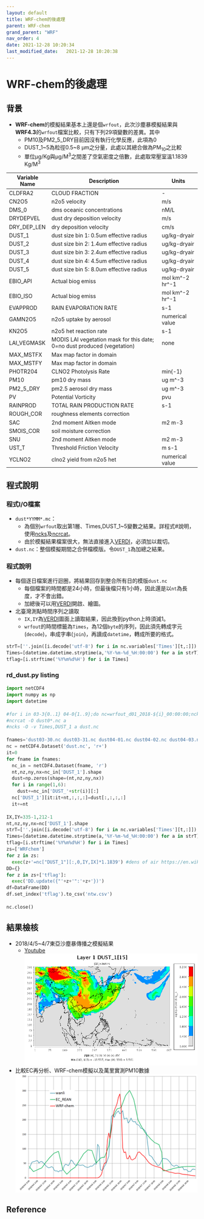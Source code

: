 ```yaml
---
layout: default
title: WRF-chem的後處理
parent: WRF-chem
grand_parent: "WRF"
nav_order: 4
date: 2021-12-28 10:20:34
last_modified_date:   2021-12-28 10:20:38
---
```


# WRF-chem的後處理

## 背景
- **WRF-chem**的模擬結果基本上還是個`wrfout`，此次沙塵暴模擬結果與**WRF4.3**的`wrfout`檔案比較，只有下列29項變數的差異。其中
  - PM10及PM2_5_DRY目前因沒有執行化學反應，此項為0
  - DUST_1~5為粒徑0.5~8 &mu;m之分量，此處以其總合做為PM<sub>10</sub>之比較 
  - 單位&mu;g/Kg與&mu;g/M<sup>3</sup>之間差了空氣密度之倍數，此處取常壓室溫1.1839 Kg/M<sup>3</sup>


| Variable Name|Description|Units|
|----|----|----|
| CLDFRA2 | CLOUD FRACTION | - |
| CN2O5 | n2o5 velocity | m/s |
| DMS_0 | dms oceanic concentrations | nM/L |
| DRYDEPVEL | dust dry deposition velocity | m/s |
| DRY_DEP_LEN | dry deposition velocity | cm/s |
| DUST_1 | dust size bin 1: 0.5um effective radius | ug/kg-dryair |
| DUST_2 | dust size bin 2: 1.4um effective radius | ug/kg-dryair |
| DUST_3 | dust size bin 3: 2.4um effective radius | ug/kg-dryair |
| DUST_4 | dust size bin 4: 4.5um effective radius | ug/kg-dryair |
| DUST_5 | dust size bin 5: 8.0um effective radius | ug/kg-dryair |
| EBIO_API | Actual biog emiss | mol km^-2 hr^-1 |
| EBIO_ISO | Actual biog emiss | mol km^-2 hr^-1 |
| EVAPPROD | RAIN EVAPORATION RATE | s-1 |
| GAMN2O5 | n2o5 uptake by aerosol | numerical value |
| KN2O5 | n2o5 het reaction rate | s-1 |
| LAI_VEGMASK | MODIS LAI vegetation mask for this date; 0=no dust produced (vegetation) | none |
| MAX_MSTFX | Max map factor in domain |  |
| MAX_MSTFY | Max map factor in domain |  |
| PHOTR204 | CLNO2 Photolysis Rate | min{-1} |
| PM10 | pm10 dry mass | ug m^-3 |
| PM2_5_DRY | pm2.5 aerosol dry mass | ug m^-3 |
| PV | Potential Vorticity | pvu |
| RAINPROD | TOTAL RAIN PRODUCTION RATE | s-1 |
| ROUGH_COR | roughness elements correction |  |
| SAC | 2nd moment Aitken mode | m2 m-3 |
| SMOIS_COR | soil moisture correction |  |
| SNU | 2nd moment Aitken mode | m2 m-3 |
| UST_T | Threshold Friction Velocity | m s-1 |
| YCLNO2 | clno2 yield from n2o5 het | numerical value |


## 程式說明

### 程式I/O檔案
- `dust*YYMM*.mc`：
  - 為個別`wrfout`取出第1層、Times,DUST_1\~5變數之結果。詳程式#說明，使用[ncks]()及[ncrcat]()。
  - 由於模擬結果檔案很大，無法直接進入[VERDI]()，必須加以裁切。
- `dust.nc`：整個模擬期間之合併檔模版。令`DUST_1`為加總之結果。

### 程式說明
- 每個逐日檔案進行迴圈，將結果回存到整合所有日的模版`dust.nc`
  - 每個檔案的時間都是24小時，但最後檔只有1小時，因此還是以`nt`為長度，才不會出錯。
  - 加總後可以用[VERDI]()開啟、繪圖。
- 北臺灣測點時間序列之讀取
  - `IX,IY`為[VERDI]()圖面上讀取結果，因此換到python上時須減1。
  - `wrfout`的時間標籤為`Times`，為12個`byte`的序列，因此須先轉成字元(`decode`)，串成字串(`join`)，再讀成`datetime`，轉成所要的格式。
```python
strT=[''.join([i.decode('utf-8') for i in nc.variables['Times'][t,:]]) for t in range(nt)]
Times=[datetime.datetime.strptime(a,'%Y-%m-%d_%H:00:00') for a in strT]
tflag=[i.strftime('%Y%m%d%H') for i in Times]
```

### rd_dust.py listing
```python
import netCDF4
import numpy as np
import datetime

#for i in 03-3{0..1} 04-0{1..9};do nc=wrfout_d01_2018-${i}_00:00:00;ncks -v Times,DUST_1,DUST_2,DUST_2,DUST_3,DUST_4,DUST_5 -d bottom_top,0 $nc dust$i.nc;done
#ncrcat -O dust0*.nc a
#ncks -O -v Times,DUST_1 a dust.nc

fnames='dust03-30.nc dust03-31.nc dust04-01.nc dust04-02.nc dust04-03.nc dust04-04.nc dust04-05.nc dust04-06.nc dust04-07.nc dust04-08.nc dust04-09.nc'.split()
nc = netCDF4.Dataset('dust.nc', 'r+')
it=0
for fname in fnames:
  nc_in = netCDF4.Dataset(fname, 'r')
  nt,nz,ny,nx=nc_in['DUST_1'].shape
  dust=np.zeros(shape=(nt,nz,ny,nx))
  for i in range(1,6):
    dust+=nc_in['DUST_'+str(i)][:]
  nc['DUST_1'][it:it+nt,:,:,:]=dust[:,:,:,:]
  it+=nt

IX,IY=335-1,212-1
nt,nz,ny,nx=nc['DUST_1'].shape
strT=[''.join([i.decode('utf-8') for i in nc.variables['Times'][t,:]]) for t in range(nt)]
Times=[datetime.datetime.strptime(a,'%Y-%m-%d_%H:00:00') for a in strT]
tflag=[i.strftime('%Y%m%d%H') for i in Times]
zs=['WRFchem']
for z in zs:
  exec(z+'=nc["DUST_1"][:,0,IY,IX]*1.1839') #dens of air https://en.wikipedia.org/wiki/Density_of_air
DD={}
for z in zs+['tflag']:
  exec('DD.update({"'+z+'":'+z+'})')
df=DataFrame(DD)
df.set_index('tflag').to_csv('ntw.csv')

nc.close()
```
## 結果檢核
- 2018/4/5~4/7東亞沙塵暴傳播之模擬結果
  - [Youtube](https://youtu.be/kvF1gLMlE0Q)
![](https://github.com/sinotec2/Focus-on-Air-Quality/raw/main/assets/images/2018040616.PNG)
- 比較EC再分析、WRF-chem模擬以及萬里實測PM10數據
![](https://github.com/sinotec2/Focus-on-Air-Quality/raw/main/assets/images/WRFchemVSwanli.PNG)

## Reference
